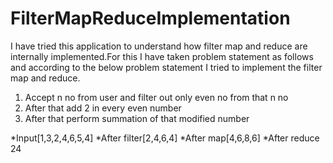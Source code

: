 # FilterMapReduceImplementation

I have tried this application to understand how filter map and reduce are internally implemented.For this I have taken problem statement as
follows and according to the below problem statement I tried to implement the filter map and reduce.

1. Accept n no from user and filter out only even no from that n no 
2. After that add 2 in every even number
3. After that perform summation of that modified number

*Input[1,3,2,4,6,5,4]
*After filter[2,4,6,4]
*After map[4,6,8,6]
*After reduce 24
